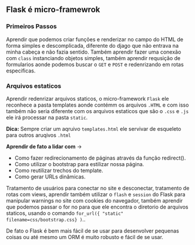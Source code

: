 ## Flask é micro-framewrok


### Primeiros Passos 
Aprendir que podemos criar funções e renderizar no campo do HTML de forma simples e descomplicada, diferente do djago que não entrava na minha cabeça e não fazia sentido. Também aprendir fazer uma conexão com `class` instanciando objetos simples, também aprendir requsição de formularios aonde podemos buscar o `GET` e `POST` e redenrizando em rotas especificas.

### Arquivos estaticos 
Aprendir redenrizar arquivos staticos, o micro-framework `Flask` ele reconhece a pasta templates aonde contémm os arquivos `.HTML` e com isso também não seria diferente com os arquivos estaticos que são o `.css`  e `.js` ele irá processar na pasta `static`. 

**Dica:** Sempre criar um aqruivo `templates.html` ele servivar de esqueleto para outros aruqivos `.html`

**Aprendir de fato a lidar com** ->

- Como fazer redirecionamento de páginas através da função redirect().
- Como utilizar o bootstrap para estilizar nossa página.
- Como reutilizar trechos do template.
- Como gerar URLs dinâmicas.


Tratamento de usuários para conectar no site e desconectar, tratamento de rotas com views, aprendir também utilizar o `flash` e ``session`` do Flask para manipular warnings no site com cookies do navegador, também aprendir que podemos passar o for no para que ele encontra o diretorio de arquivos staticos, usando o comando `for_url({ "static" filename=css/bootstrap.css} )`..

De fato o Flask é bem mais fácil de se usar para desenvolver pequenas coisas ou até mesmo um ORM é muito robusto e fácil de se usar.
